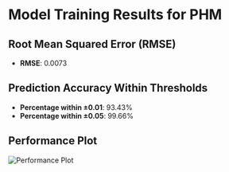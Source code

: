 # Model Training Results for PHM

## Root Mean Squared Error (RMSE)
- **RMSE**: 0.0073

## Prediction Accuracy Within Thresholds
- **Percentage within ±0.01**: 93.43%
- **Percentage within ±0.05**: 99.66%

## Performance Plot
![Performance Plot](../imgs/PHM.png)
